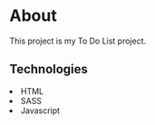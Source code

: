<h1>About</h1>
<p>This project is my To Do List project.</p>

<h2>Technologies</h2>

<li>HTML</li>
<li>SASS</li>
<li>Javascript</li>

